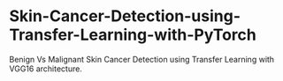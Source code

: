 # Skin-Cancer-Detection-using-Transfer-Learning-with-PyTorch
Benign Vs Malignant Skin Cancer Detection using Transfer Learning with VGG16 architecture.
